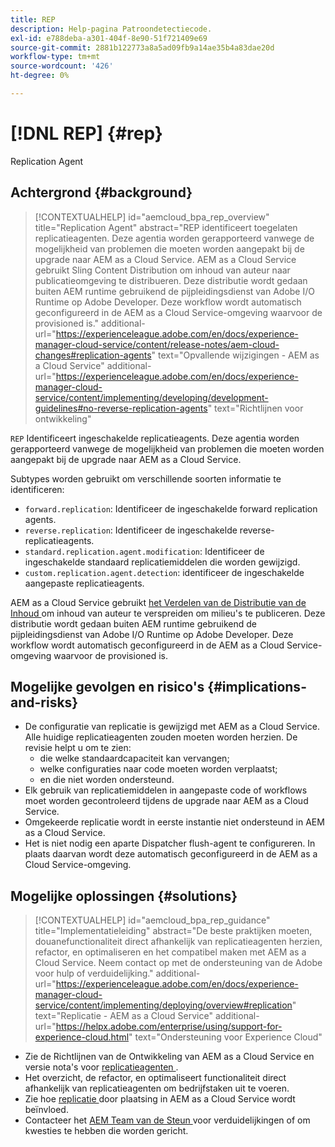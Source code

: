 ```yaml
---
title: REP
description: Help-pagina Patroondetectiecode.
exl-id: e788deba-a301-404f-8e90-51f721409e69
source-git-commit: 2881b122773a8a5ad09fb9a14ae35b4a83dae20d
workflow-type: tm+mt
source-wordcount: '426'
ht-degree: 0%

---
```


# [!DNL REP] {#rep}

Replication Agent

## Achtergrond {#background}

>[!CONTEXTUALHELP]
>id="aemcloud_bpa_rep_overview"
>title="Replication Agent"
>abstract="REP identificeert toegelaten replicatieagenten. Deze agentia worden gerapporteerd vanwege de mogelijkheid van problemen die moeten worden aangepakt bij de upgrade naar AEM as a Cloud Service. AEM as a Cloud Service gebruikt Sling Content Distribution om inhoud van auteur naar publicatieomgeving te distribueren. Deze distributie wordt gedaan buiten AEM runtime gebruikend de pijpleidingsdienst van Adobe I/O Runtime op Adobe Developer. Deze workflow wordt automatisch geconfigureerd in de AEM as a Cloud Service-omgeving waarvoor de provisioned is."
>additional-url="https://experienceleague.adobe.com/en/docs/experience-manager-cloud-service/content/release-notes/aem-cloud-changes#replication-agents" text="Opvallende wijzigingen - AEM as a Cloud Service"
>additional-url="https://experienceleague.adobe.com/en/docs/experience-manager-cloud-service/content/implementing/developing/development-guidelines#no-reverse-replication-agents" text="Richtlijnen voor ontwikkeling"

`REP` Identificeert ingeschakelde replicatieagents. Deze agentia worden gerapporteerd vanwege de mogelijkheid van problemen die moeten worden aangepakt bij de upgrade naar AEM as a Cloud Service.

Subtypes worden gebruikt om verschillende soorten informatie te identificeren:

* `forward.replication`: Identificeer de ingeschakelde forward replication agents.
* `reverse.replication`: Identificeer de ingeschakelde reverse-replicatieagents.
* `standard.replication.agent.modification`: Identificeer de ingeschakelde standaard replicatiemiddelen die worden gewijzigd.
* `custom.replication.agent.detection`: identificeer de ingeschakelde aangepaste replicatieagents.

AEM as a Cloud Service gebruikt [ het Verdelen van de Distributie van de Inhoud ](https://sling.apache.org/documentation/bundles/content-distribution.html) om inhoud van auteur te verspreiden om milieu&#39;s te publiceren. Deze distributie wordt gedaan buiten AEM runtime gebruikend de pijpleidingsdienst van Adobe I/O Runtime op Adobe Developer. Deze workflow wordt automatisch geconfigureerd in de AEM as a Cloud Service-omgeving waarvoor de provisioned is.

## Mogelijke gevolgen en risico&#39;s {#implications-and-risks}

* De configuratie van replicatie is gewijzigd met AEM as a Cloud Service. Alle huidige replicatieagenten zouden moeten worden herzien. De revisie helpt u om te zien:
   * die welke standaardcapaciteit kan vervangen;
   * welke configuraties naar code moeten worden verplaatst;
   * en die niet worden ondersteund.
* Elk gebruik van replicatiemiddelen in aangepaste code of workflows moet worden gecontroleerd tijdens de upgrade naar AEM as a Cloud Service.
* Omgekeerde replicatie wordt in eerste instantie niet ondersteund in AEM as a Cloud Service.
* Het is niet nodig een aparte Dispatcher flush-agent te configureren. In plaats daarvan wordt deze automatisch geconfigureerd in de AEM as a Cloud Service-omgeving.

## Mogelijke oplossingen {#solutions}

>[!CONTEXTUALHELP]
>id="aemcloud_bpa_rep_guidance"
>title="Implementatieleiding"
>abstract="De beste praktijken moeten, douanefunctionaliteit direct afhankelijk van replicatieagenten herzien, refactor, en optimaliseren en het compatibel maken met AEM as a Cloud Service. Neem contact op met de ondersteuning van de Adobe voor hulp of verduidelijking."
>additional-url="https://experienceleague.adobe.com/en/docs/experience-manager-cloud-service/content/implementing/deploying/overview#replication" text="Replicatie - AEM as a Cloud Service"
>additional-url="https://helpx.adobe.com/enterprise/using/support-for-experience-cloud.html" text="Ondersteuning voor Experience Cloud"

* Zie de Richtlijnen van de Ontwikkeling van AEM as a Cloud Service [ ](https://experienceleague.adobe.com/en/docs/experience-manager-cloud-service/content/implementing/developing/development-guidelines#no-reverse-replication-agents) en versie nota&#39;s voor [ replicatieagenten ](https://experienceleague.adobe.com/en/docs/experience-manager-cloud-service/content/release-notes/aem-cloud-changes#replication-agents).
* Het overzicht, de refactor, en optimaliseert functionaliteit direct afhankelijk van replicatieagenten om bedrijfstaken uit te voeren.
* Zie hoe [ replicatie ](https://experienceleague.adobe.com/en/docs/experience-manager-cloud-service/content/implementing/deploying/overview#replication) door plaatsing in AEM as a Cloud Service wordt beïnvloed.
* Contacteer het [ AEM Team van de Steun ](https://helpx.adobe.com/enterprise/using/support-for-experience-cloud.html) voor verduidelijkingen of om kwesties te hebben die worden gericht.
